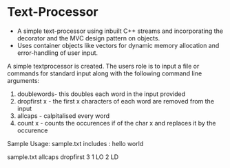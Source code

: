 # Text-Processor

- A simple text-processor using inbuilt C++ streams and incorporating the decorator and the MVC design pattern on objects.
- Uses container objects like vectors for dynamic memory allocation and error-handling of user input.



A simple textprocessor is created. The users role is to input a file or commands for standard input along with the following command line arguments: 
1. doublewords- this doubles each word in the input provided
2. dropfirst x - the first x characters of each word are removed from the input
3. allcaps - calpitalised every word
4. count x - counts the occurences if of the char x and replaces it by the occurence

Sample Usage: 
sample.txt includes : 
hello 
world

sample.txt allcaps dropfirst 3
1 LO
2 LD

